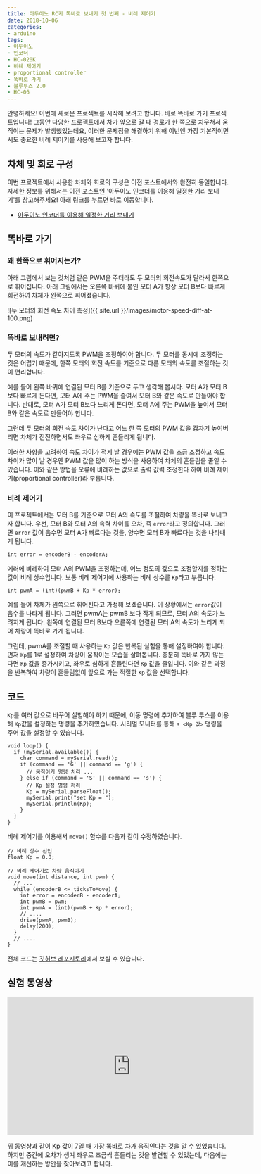 ```yaml
---
title: 아두이노 RC키 똑바로 보내기 첫 번째 - 비례 제어기
date: 2018-10-06
categories: 
- arduino
tags:
- 아두이노
- 인코더
- HC-020K
- 비례 제어기
- proportional controller
- 똑바로 가기
- 블루투스 2.0
- HC-06
---
```


안녕하세요! 이번에 새로운 프로젝트를 시작해 보려고 합니다. 바로 똑바로 가기 프로젝트입니다! 그동안 다양한 프로젝트에서 차가 앞으로 갈 때 경로가 한 쪽으로 치우쳐서 움직이는 문제가 발생했었는데요, 이러한 문제점을 해결하기 위해 이번엔 가장 기본적이면서도 중요한 비례 제어기를 사용해 보고자 합니다.

## 차체 및 회로 구성

이번 프로젝트에서 사용한 차체와 회로의 구성은 이전 포스트에서와 완전히 동일합니다.
자세한 정보를 위해서는 이전 포스트인 '아두이노 인코더를 이용해 일정한 거리 보내기'를 참고해주세요! 아래 링크를 누르면 바로 이동합니다.

* [아두이노 인코더를 이용해 일정한 거리 보내기](/arduino/arduino-encorder-drive/)

## 똑바로 가기

### 왜 한쪽으로 휘어지는가?

아래 그림에서 보는 것처럼 같은 PWM을 주더라도 두 모터의 회전속도가 달라서 한쪽으로 휘어집니다. 아래 그림에서는 오른쪽 바퀴에 붙인 모터 A가 항상 모터 B보다 빠르게 회전하여 차체가 왼쪽으로 휘어졌습니다.

![두 모터의 회전 속도 차이 측정]({{ site.url }}/images/motor-speed-diff-at-100.png)

### 똑바로 보내려면?

두 모터의 속도가 같아지도록 PWM을 조정하여야 합니다. 두 모터를 동시에 조정하는 것은 어렵기 때문에, 한쪽 모터의 회전 속도를 기준으로 다른 모터의 속도를 조절하는 것이 편리합니다.

예를 들어 왼쪽 바퀴에 연결된 모터 B를 기준으로 두고 생각해 봅시다. 모터 A가 모터 B보다 빠르게 돈다면, 모터  A에 주는 PWM을 줄여서 모터 B와 같은 속도로 만들어야 합니다. 반대로, 모터 A가 모터 B보다 느리게 돈다면, 모터 A에 주는 PWM을 높여서 모터 B와 같은 속도로 만들어야 합니다.

그런데 두 모터의 회전 속도 차이가 난다고 어느 한 쪽 모터의 PWM 값을 갑자기 높여버리면 차체가 진전하면서도 좌우로 심하게 흔들리게 됩니다.

이러한 사항을 고려하여 속도 차이가 적게 날 경우에는 PWM 값을 조금 조정하고 속도 차이가 많이 날 경우엔 PWM 값을 많이 하는 방식을 사용하여 차체의 흔들림을 줄일 수 있습니다. 이와 같은 방법을 오류에 비례하는 값으로 출력 값력 조정한다 하여 비례 제어기(proportional controller)라 부릅니다. 

### 비례 제어기

이 프로젝트에서는 모터 B를 기준으로 모터 A의 속도를 조절하여 차량을 똑바로 보내고자 합니다.
우선, 모터 B와 모터 A의 속력 차이를 오차, 즉 `error`라고 정의합니다. 그러면 `error` 값이 음수면 모터 A가 빠르다는 것을, 양수면 모터 B가 빠르다는 것을 나타내게 됩니다.

````
int error = encoderB - encoderA;
````

에러에 비례하여 모터 A의 PWM을 조정하는데, 어느 정도의 값으로 조정할지를 정하는 값이 비례 상수입니다. 보통 비례 제어기에 사용하는 비례 상수를 `Kp`라고 부릅니다.

````
int pwmA = (int)(pwmB + Kp * error);
````

예를 들어 차체가 왼쪽으로 휘어진다고 가정해 보겠습니다. 이 상황에서는  `error`값이 음수를 나타게 됩니다. 그러면 pwmA는 pwmB 보다 작게 되므로, 모터 A의 속도가 느려지게 됩니다. 왼쪽에 연결된 모터 B보다 오른쪽에 연결된 모터 A의 속도가 느리게 되어 차량이 똑바로 가게 됩니다. 

그런데, pwmA를 조절할 때 사용하는 `Kp` 값은 반복된 실험을 통해 설정하여야 합니다. 먼저 `Kp`를 1로 설정하여 차량이 움직이는 모습을 살펴봅니다. 충분히 똑바로 가지 않는다면 `Kp` 값을 증가시키고, 좌우로 심하게 흔들린다면 `Kp` 값을 줄입니다. 이와 같은 과정을 반복하여 차량이 흔들림없이 앞으로 가는 적절한 `Kp` 값을 선택합니다.

## 코드

`Kp`를 여러 값으로 바꾸어 실험해야 하기 때문에, 이동 명령에 추가하여 블루 투스를 이용해 `Kp`값을 설정하는 명령을 추가하였습니다. 시리얼 모니터를 통해 `s <Kp 값>` 명령을 주어 값을 설정할 수 있습니다.

````
void loop() {
  if (mySerial.available()) {
    char command = mySerial.read();
    if (command == 'G' || command == 'g') {
      // 움직이기 명령 처리 ...
    } else if (command = 'S' || command == 's') {
      // Kp 설정 명령 처리
      Kp = mySerial.parseFloat();
      mySerial.print("set Kp = ");
      mySerial.println(Kp);
    }
  }
}
````

비례 제어기를 이용해서 `move()` 함수를 다음과 같이 수정하였습니다.

````
// 비례 상수 선언
float Kp = 0.0;

// 비례 제어기로 차량 움직이기
void move(int distance, int pwm) {
  // ...
  while (encoderB <= ticksToMove) {
    int error = encoderB - encoderA;
    int pwmB = pwm;
    int pwmA = (int)(pwmB + Kp * error);
    // ....
    drive(pwmA, pwmB);
    delay(200);
  }
  // ....
}
````

전체 코드는 [깃허브 레포지토리](https://github.com/MyoungJinKim/arduino-proportional-drive/)에서 보실 수 있습니다.

## 실험 동영상

<iframe width="560" height="315" src="https://www.youtube.com/embed/Nuap1JMYq7M" frameborder="0" allow="autoplay; encrypted-media" allowfullscreen></iframe>

위 동영상과 같이 Kp 값이 7일 때 가장 똑바로 차가 움직인다는 것을 알 수 있었습니다. 하지만 중간에 오차가 생겨 좌우로 조금씩 흔들리는 것을 발견할 수 있었는데, 다음에는 이를 개선하는 방안을 찾아보려고 합니다.